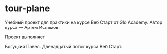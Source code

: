 # tour-plane

Учебный проект для практики на курсе Веб Старт от Glo Academy. Автор курса — Артем Исламов.

Проект выполняет

Богуцкий Павел. Двенадцатый поток курса Веб Старт.

